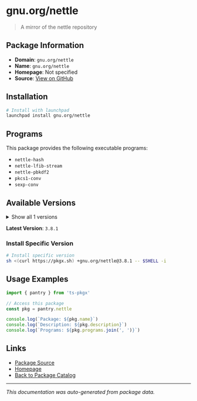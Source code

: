 # gnu.org/nettle

> A mirror of the nettle repository

## Package Information

- **Domain**: `gnu.org/nettle`
- **Name**: `gnu.org/nettle`
- **Homepage**: Not specified
- **Source**: [View on GitHub](https://github.com/pkgxdev/pantry/tree/main/projects/gnu.org/nettle/package.yml)

## Installation

```bash
# Install with launchpad
launchpad install gnu.org/nettle
```

## Programs

This package provides the following executable programs:

- `nettle-hash`
- `nettle-lfib-stream`
- `nettle-pbkdf2`
- `pkcs1-conv`
- `sexp-conv`

## Available Versions

<details>
<summary>Show all 1 versions</summary>

- `3.8.1`

</details>

**Latest Version**: `3.8.1`

### Install Specific Version

```bash
# Install specific version
sh <(curl https://pkgx.sh) +gnu.org/nettle@3.8.1 -- $SHELL -i
```

## Usage Examples

```typescript
import { pantry } from 'ts-pkgx'

// Access this package
const pkg = pantry.nettle

console.log(`Package: ${pkg.name}`)
console.log(`Description: ${pkg.description}`)
console.log(`Programs: ${pkg.programs.join(', ')}`)
```

## Links

- [Package Source](https://github.com/pkgxdev/pantry/tree/main/projects/gnu.org/nettle/package.yml)
- [Homepage](#)
- [Back to Package Catalog](../../package-catalog.md)

---

*This documentation was auto-generated from package data.*
